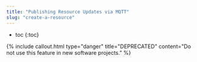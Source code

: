 ```yaml
---
title: "Publishing Resource Updates via MQTT"
slug: "create-a-resource"
---
```


* toc
{:toc}


{%
include callout.html
type="danger"
title="DEPRECATED"
content="Do not use this feature in new software projects."
%}

